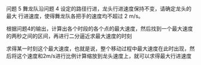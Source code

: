 问题 5 舞龙队沿问题 4 设定的路径行进，龙头行进速度保持不变，请确定龙头的最大
行进速度，使得舞龙队各把手的速度均不超过 2 m/s。

根据问题4的输出，计算出各个时段的各个点的最大速度，然后找到一个最大速度的两秒之间的区间，再进行二分逼近求最大速度的时刻

求得某一时刻这个最大速度，也就是说，整个移动过程中最大速度在此时出现，然后将这个速度和2m/s进行比例计算缩放到龙头速度上，就可以求得最大行进速度
